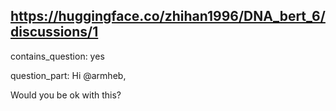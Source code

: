 ## https://huggingface.co/zhihan1996/DNA_bert_6/discussions/1

contains_question: yes

question_part: Hi @armheb,

Would you be ok with this? 